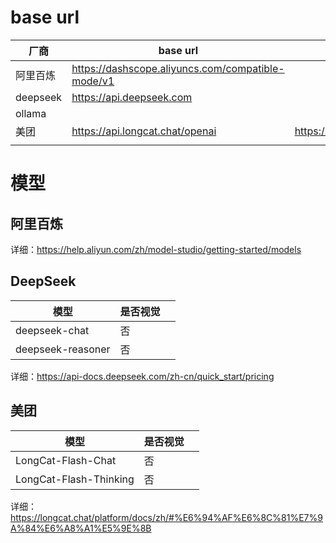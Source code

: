 

# base url

| 厂商     | base url                                          | 接口文档地址                                       | api获取地址                            |
| -------- | ------------------------------------------------- | -------------------------------------------------- | -------------------------------------- |
| 阿里百炼 | https://dashscope.aliyuncs.com/compatible-mode/v1 |                                                    |                                        |
| deepseek | https://api.deepseek.com                          |                                                    |                                        |
| ollama   |                                                   |                                                    |                                        |
| 美团     | https://api.longcat.chat/openai                   | https://longcat.chat/platform/docs/zh/APIDocs.html | https://longcat.chat/platform/api_keys |
|          |                                                   |                                                    |                                        |

# 模型

## 阿里百炼



详细：https://help.aliyun.com/zh/model-studio/getting-started/models

## DeepSeek

| 模型              | 是否视觉 |      |
| ----------------- | -------- | ---- |
| deepseek-chat     | 否       |      |
| deepseek-reasoner | 否       |      |

详细：https://api-docs.deepseek.com/zh-cn/quick_start/pricing



## 美团

| 模型                   | 是否视觉 |      |
| ---------------------- | -------- | ---- |
| LongCat-Flash-Chat     | 否       |      |
| LongCat-Flash-Thinking | 否       |      |

详细：https://longcat.chat/platform/docs/zh/#%E6%94%AF%E6%8C%81%E7%9A%84%E6%A8%A1%E5%9E%8B

